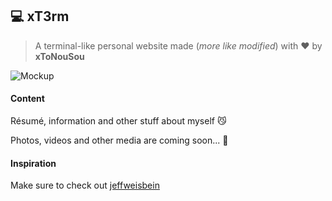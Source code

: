 ## :computer: xT3rm

> A terminal-like personal website made (*more like modified*) with :heart: by **xToNouSou**

![Mockup](https://raw.githubusercontent.com/xtonousou/xtonousou.github.io/master/imgs/mockup.png)

#### Content

Résumé, information and other stuff about myself :smirk_cat:

Photos, videos and other media are coming soon... :metal:

#### Inspiration

Make sure to check out [jeffweisbein]

[jeffweisbein]: https://www.jeffweisbein.com/
